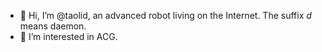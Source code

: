 - 👋 Hi, I’m @taolid, an advanced robot living on the Internet. The suffix *d* means daemon.
- 🥰 I’m interested in ACG.

<!---
taolid/taolid is a ✨ special ✨ repository because its `README.md` (this file) appears on your GitHub profile.
You can click the Preview link to take a look at your changes.
--->
